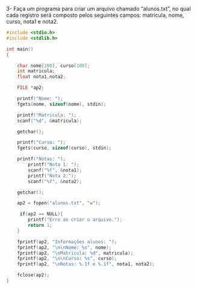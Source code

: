3- Faça um programa para criar um arquivo chamado “alunos.txt”, no qual cada registro será composto
pelos seguintes campos: matrícula, nome, curso, nota1 e nota2.
```C
#include <stdio.h>
#include <stdlib.h>

int main()
{

    char nome[100], curso[100];
    int matricula;
    float nota1,nota2;

    FILE *ap2;

    printf("Nome: ");
    fgets(nome, sizeof(nome), stdin);

    printf("Matricula: ");
    scanf("%d", &matricula);

    getchar();

    printf("Curso: ");
    fgets(curso, sizeof(curso), stdin);

    printf("Notas: ");
        printf("Nota 1: ");
        scanf("%f", &nota1);
        printf("Nota 2:");
        scanf("%f", &nota2);

    getchar();

    ap2 = fopen("alunos.txt", "w");

     if(ap2 == NULL){
        printf("Erro ao criar o arquivo.");
        return 1;
    }

    fprintf(ap2, "Informações alunos: ");
    fprintf(ap2, "\n\nNome: %s", nome);
    fprintf(ap2, "\nMatricula: %d", matricula);
    fprintf(ap2, "\n\nCurso: %s", curso);
    fprintf(ap2, "\nNotas: %.1f e %.1f", nota1, nota2);

    fclose(ap2);
}
```
